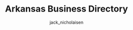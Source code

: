 ---
layout: page
title: "Arkansas Business Directory"
date: 
update_date: 
author: jack_nicholaisen
summary: "Discover the top business startup services in Arkansas! Your ultimate guide to launching a successful venture."  
permalink: /directory/arkansas/
tags: business directory, start up services, business services, business lawyers, registered agents,
---